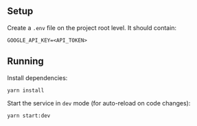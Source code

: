 ## Setup
Create a `.env` file on the project root level. It should contain:
```
GOOGLE_API_KEY=<API_TOKEN>
```

## Running
Install dependencies:
```
yarn install
```

Start the service in `dev` mode (for auto-reload on code changes):
```
yarn start:dev
```

